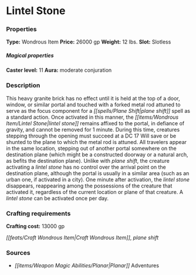﻿---
Title: "Lintel Stone"
Type: "Wondrous Item"
Price: "26000 gp"
Weight: "12 lbs."
Slot: "Slotless"
Caster level: "11"
Aura: "moderate conjuration"
Description: |
  "This heavy granite brick has no effect until it is held at the top of a door, window, or similar portal and touched with a forked metal rod attuned to serve as the focus component for a _plane shift_ spell as a standard action. Once activated in this manner, the _lintel stone_ remains affixed to the portal, in defiance of gravity, and cannot be removed for 1 minute. During this time, creatures stepping through the opening must succeed at a DC 17 Will save or be shunted to the plane to which the metal rod is attuned. All travelers appear in the same location, stepping out of another portal somewhere on the destination plane (which might be a constructed doorway or a natural arch, as befits the destination plane). Unlike with _plane shift_, the creature activating a lintel stone has no control over the arrival point on the destination plane, although the portal is usually in a similar area (such as an urban one, if activated in a city). One minute after activation, the _lintel stone_ disappears, reappearing among the possessions of the creature that activated it, regardless of the current location or plane of that creature. A _lintel stone_ can be activated once per day."
Crafting cost: "13000 gp"
Sources: "['Planar Adventures']"
---

# Lintel Stone

### Properties

**Type:** Wondrous Item **Price:** 26000 gp **Weight:** 12 lbs. **Slot:** Slotless

##### Magical properties

**Caster level:** 11 **Aura:** moderate conjuration

### Description

This heavy granite brick has no effect until it is held at the top of a door, window, or similar portal and touched with a forked metal rod attuned to serve as the focus component for a _[[spells/Plane Shift|plane shift]]_ spell as a standard action. Once activated in this manner, the _[[items/Wondrous Item/Lintel Stone|lintel stone]]_ remains affixed to the portal, in defiance of gravity, and cannot be removed for 1 minute. During this time, creatures stepping through the opening must succeed at a DC 17 Will save or be shunted to the plane to which the metal rod is attuned. All travelers appear in the same location, stepping out of another portal somewhere on the destination plane (which might be a constructed doorway or a natural arch, as befits the destination plane). Unlike with _plane shift_, the creature activating a _lintel stone_ has no control over the arrival point on the destination plane, although the portal is usually in a similar area (such as an urban one, if activated in a city). One minute after activation, the _lintel stone_ disappears, reappearing among the possessions of the creature that activated it, regardless of the current location or plane of that creature. A _lintel stone_ can be activated once per day.

### Crafting requirements

**Crafting cost:** 13000 gp

_[[feats/Craft Wondrous Item|Craft Wondrous Item]]_, _plane shift_

### Sources

* _[[items/Weapon Magic Abilities/Planar|Planar]]_ Adventures